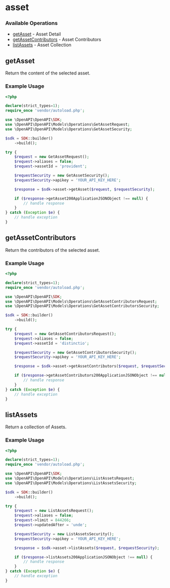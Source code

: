 # asset

### Available Operations

* [getAsset](#getasset) - Asset Detail
* [getAssetContributors](#getassetcontributors) - Asset Contributors
* [listAssets](#listassets) - Asset Collection

## getAsset

Return the content of the selected asset.

### Example Usage

```php
<?php

declare(strict_types=1);
require_once 'vendor/autoload.php';

use \OpenAPI\OpenAPI\SDK;
use \OpenAPI\OpenAPI\Models\Operations\GetAssetRequest;
use \OpenAPI\OpenAPI\Models\Operations\GetAssetSecurity;

$sdk = SDK::builder()
    ->build();

try {
    $request = new GetAssetRequest();
    $request->aliases = false;
    $request->assetId = 'provident';

    $requestSecurity = new GetAssetSecurity();
    $requestSecurity->apikey = 'YOUR_API_KEY_HERE';

    $response = $sdk->asset->getAsset($request, $requestSecurity);

    if ($response->getAsset200ApplicationJSONObject !== null) {
        // handle response
    }
} catch (Exception $e) {
    // handle exception
}
```

## getAssetContributors

Return the contributors of the selected asset.

### Example Usage

```php
<?php

declare(strict_types=1);
require_once 'vendor/autoload.php';

use \OpenAPI\OpenAPI\SDK;
use \OpenAPI\OpenAPI\Models\Operations\GetAssetContributorsRequest;
use \OpenAPI\OpenAPI\Models\Operations\GetAssetContributorsSecurity;

$sdk = SDK::builder()
    ->build();

try {
    $request = new GetAssetContributorsRequest();
    $request->aliases = false;
    $request->assetId = 'distinctio';

    $requestSecurity = new GetAssetContributorsSecurity();
    $requestSecurity->apikey = 'YOUR_API_KEY_HERE';

    $response = $sdk->asset->getAssetContributors($request, $requestSecurity);

    if ($response->getAssetContributors200ApplicationJSONObject !== null) {
        // handle response
    }
} catch (Exception $e) {
    // handle exception
}
```

## listAssets

Return a collection of Assets.

### Example Usage

```php
<?php

declare(strict_types=1);
require_once 'vendor/autoload.php';

use \OpenAPI\OpenAPI\SDK;
use \OpenAPI\OpenAPI\Models\Operations\ListAssetsRequest;
use \OpenAPI\OpenAPI\Models\Operations\ListAssetsSecurity;

$sdk = SDK::builder()
    ->build();

try {
    $request = new ListAssetsRequest();
    $request->aliases = false;
    $request->limit = 844266;
    $request->updatedAfter = 'unde';

    $requestSecurity = new ListAssetsSecurity();
    $requestSecurity->apikey = 'YOUR_API_KEY_HERE';

    $response = $sdk->asset->listAssets($request, $requestSecurity);

    if ($response->listAssets200ApplicationJSONObject !== null) {
        // handle response
    }
} catch (Exception $e) {
    // handle exception
}
```

